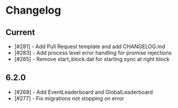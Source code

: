 # Changelog

## Current

- [#281] - Add Pull Request template and add CHANGELOG.md
- [#283] - Add process level error handling for promise rejections
- [#285] - Remove start_block.dat for starting sync at right block

## 6.2.0

- [#268] - Add EventLeaderboard and GlobalLeaderboard
- [#277] - Fix migrations not stopping on error
